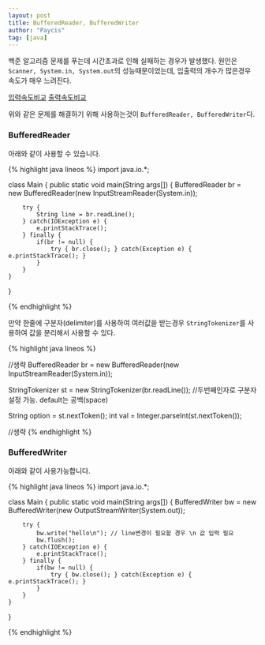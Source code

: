 ```yaml
---
layout: post
title: BufferedReader, BufferedWriter
author: "Paycis"
tag: [java]
---
```


백준 알고리즘 문제를 푸는데 시간초과로 인해 실패하는 경우가 발생했다. 원인은 `Scanner, System.in, System.out`의 성능때문이었는데, 입출력의 개수가 많은경우 속도가 매우 느려진다.

[입력속도비교](https://www.acmicpc.net/blog/view/56)
[출력속도비교](https://www.acmicpc.net/blog/view/57)

위와 같은 문제를 해결하기 위해 사용하는것이 `BufferedReader, BufferedWriter`다.

### BufferedReader
아래와 같이 사용할 수 있습니다.

{% highlight java lineos %}
import java.io.*;

class Main {
    public static void main(String args[]) {
        BufferedReader br = new BufferedReader(new InputStreamReader(System.in));
        
        try { 
            String line = br.readLine();
        } catch(IOException e) {
            e.printStackTrace();
		} finally {
			if(br != null) { 
				try { br.close(); } catch(Exception e) { e.printStackTrace(); }
			}
        }
    }
}

{% endhighlight %}

만약 한줄에 구분자(delimiter)를 사용하여 여러값을 받는경우 `StringTokenizer`를 사용하여 값을 분리해서 사용할 수 있다.

{% highlight java lineos %}

//생략
BufferedReader br = new BufferedReader(new InputStreamReader(System.in));

StringTokenizer st = new StringTokenizer(br.readLine()); //두번째인자로 구분자 설정 가능. default는 공백(space)

String option = st.nextToken();
int val = Integer.parseInt(st.nextToken());

//생략
{% endhighlight %}

### BufferedWriter
아래와 같이 사용가능합니다.

{% highlight java lineos %}
import java.io.*;

class Main {
    public static void main(String args[]) {
        BufferedWriter bw = new BufferedWriter(new OutputStreamWriter(System.out));
        
        try { 
            bw.write("hello\n"); // line변경이 필요할 경우 \n 값 입력 필요
            bw.flush();
        } catch(IOException e) {
            e.printStackTrace();
		} finally {
			if(bw != null) { 
				try { bw.close(); } catch(Exception e) { e.printStackTrace(); }
			}
        }
    }
}

{% endhighlight %}
